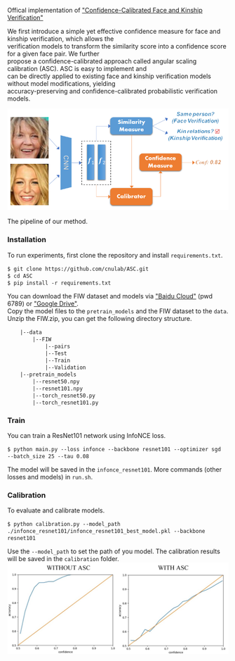 Offical implementation of ["Confidence-Calibrated Face and Kinship Verification"](https://arxiv.org/abs/2210.13905)  
  
  
We first introduce a simple yet effective confidence measure for face and kinship verification, which allows the   
verification models to transform the similarity score into a confidence score for a given face pair. We further  
propose a confidence-calibrated approach called angular scaling calibration (ASC). ASC is easy to implement and  
can be directly applied to existing face and kinship verification models without model modifications, yielding   
accuracy-preserving and confidence-calibrated probabilistic verification models.  
  

![The pipeline of our method.](imgs/fig1.png)  

The pipeline of our method.  
  
### Installation

To run experiments, first clone the repository and install `requirements.txt`.
  

```
$ git clone https://github.com/cnulab/ASC.git
$ cd ASC
$ pip install -r requirements.txt
```
  
You can download the FIW dataset and models via ["Baidu Cloud"](https://pan.baidu.com/s/10JhgwV5qa8dJoPo1GeJmMw?pwd=6789) (pwd 6789) or ["Google Drive"](https://drive.google.com/drive/folders/19c49HVjRuvReX6ZA8_7_dslm2KB0LKDj?usp=share_link).  
Copy the model files to the `pretrain_models` and the FIW dataset to the `data`.  
Unzip the FIW.zip, you can get the following directory structure. 
```
    |--data                         
        |--FIW           
            |--pairs
            |--Test
            |--Train
            |--Validation           
    |--pretrain_models
        |--resnet50.npy
        |--resnet101.npy
        |--torch_resnet50.py
        |--torch_resnet101.py
```

### Train  
You can train a ResNet101 network using InfoNCE loss.
```
$ python main.py --loss infonce --backbone resnet101 --optimizer sgd  --batch_size 25 --tau 0.08
```
The model will be saved in the `infonce_resnet101`. More commands (other losses and models) in `run.sh`.  
  
  
### Calibration
To evaluate and calibrate models.  
```
$ python calibration.py --model_path ./infonce_resnet101/infonce_resnet101_best_model.pkl --backbone resnet101 
```
Use the `--model_path` to set the path of you model. The calibration results will be saved in the `calibration` folder.  
![Calibration Result.](imgs/fig2.png)  

